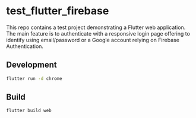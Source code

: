 # test_flutter_firebase

This repo contains a test project demonstrating a Flutter web application. The main feature is to authenticate with a responsive login page offering to identify using email/password or a Google account relying on Firebase Authentication.

## Development

```bash
flutter run -d chrome
```

## Build

```bash
flutter build web
```
